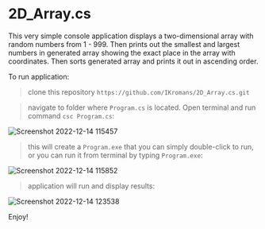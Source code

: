 # 2D_Array.cs

This very simple console application displays a two-dimensional array with random numbers from 1 - 999. Then prints out the smallest and largest numbers in generated array showing the exact place in the array with coordinates. Then sorts generated array and prints it out in ascending order.

To run application:

> clone this repository `https://github.com/IKromans/2D_Array.cs.git`

> navigate to folder where `Program.cs` is located. Open terminal and run command `csc Program.cs`:

  ![Screenshot 2022-12-14 115457](https://user-images.githubusercontent.com/66387211/207564408-cb12a417-01ce-4513-a620-914529cf7541.jpg)

> this will create a `Program.exe` that you can simply double-click to run, or you can run it from terminal by typing `Program.exe`:

![Screenshot 2022-12-14 115852](https://user-images.githubusercontent.com/66387211/207564919-37d4d46b-92e5-4253-aeb1-d9c5a2934ba8.jpg)

> application will run and display results:

![Screenshot 2022-12-14 123538](https://user-images.githubusercontent.com/66387211/207572660-01cbab7d-4246-41d6-b26b-5ca0f7ce8edc.jpg)

Enjoy!
